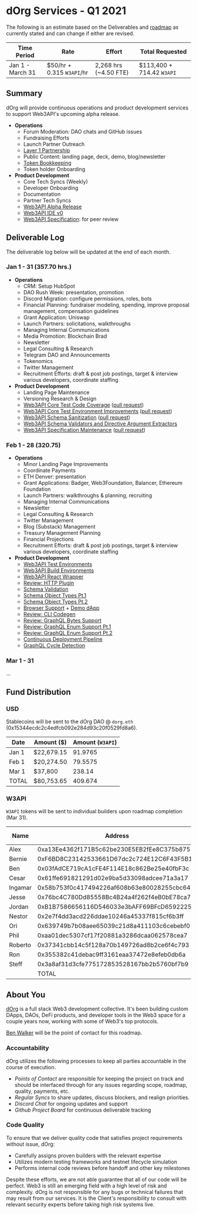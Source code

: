 # dOrg Services - Q1 2021

The following is an estimate based on the Deliverables and [roadmap](https://github.com/Web3-API/roadmap) as currently stated and can change if either are revised.

| Time Period | Rate | Effort | Total Requested |
|-|-|-|-|
| Jan 1 - March 31 | $50/hr + 0.315 `W3API`/hr | 2,268 hrs (~4.50 FTE) | $113,400 + 714.42 `W3API` | 

## Summary

dOrg will provide continuous operations and product development services to support Web3API's upcoming alpha release.
- **Operations**
  - Forum Moderation: DAO chats and GitHub issues
  - Fundraising Efforts
  - Launch Partner Outreach
  - [Layer 1 Partnership](https://github.com/Web3-API/roadmap/issues/1)
  - Public Content: landing page, deck, demo, blog/newsletter
  - [Token Bookkeeping](../token-allocations/)
  - Token holder Onboarding
- **Product Development**
  - Core Tech Syncs (Weekly)
  - Developer Onboarding
  - Documentation
  - Partner Tech Syncs
  - [Web3API Alpha Release](https://github.com/Web3-API/roadmap/issues/11)
  - [Web3API IDE v0](https://github.com/Web3-API/roadmap/issues/2)
  - [Web3API Specification](https://github.com/Web3-API/roadmap/issues/10): for peer review

## Deliverable Log

The deliverable log below will be updated at the end of each month.

### Jan 1 - 31 (357.70 hrs.)

- **Operations**
  - CRM: Setup HubSpot
  - DAO Rush Week: presentation, promotion 
  - Discord Migration: configure permissions, roles, bots
  - Financial Planning: fundraiser modeling, spending, improve proposal management, compensation guidelines
  - Grant Application: Uniswap
  - Launch Partners: solicitations, walkthroughs
  - Managing Internal Communications
  - Media Promotion: Blockchain Brad
  - Newsletter
  - Legal Consulting & Research
  - Telegram DAO and Announcements
  - Tokenomics
  - Twitter Management
  - Recruitment Efforts: draft & post job postings, target & interview various developers, coordinate staffing
- **Product Development**
  - Landing Page Maintenance
  - Versioning Research & Design
  - [Web3API Core Test Code Coverage](https://github.com/Web3-API/prototype/issues/94) ([pull request](https://github.com/Web3-API/prototype/pull/96))
  - [Web3API Core Test Environment Improvements](https://github.com/Web3-API/prototype/issues/95) ([pull request](https://github.com/Web3-API/prototype/pull/113))
  - [Web3API Schema Sanitization](https://github.com/Web3-API/monorepo/issues/61) ([pull request](https://github.com/Web3-API/monorepo/pull/104))
  - [Web3API Schema Validators and Directive Argument Extractors](https://github.com/Web3-API/monorepo/pull/125)
  - [Web3API Specification Maintenance](https://github.com/Web3-API/roadmap/issues/10) ([pull request](https://github.com/Web3API/specification/pull/9))

### Feb 1 - 28 (320.75)
- **Operations**
  - Minor Landing Page Improvements
  - Coordinate Payments
  - ETH Denver: presentation
  - Grant Applications: Badger, Web3Foundation, Balancer, Ethereum Foundation
  - Launch Partners: walkthroughs & planning, recruiting
  - Managing Internal Communications
  - Newsletter
  - Legal Consulting & Research
  - Twitter Management
  - Blog (Substack) Management
  - Treasury Management Planning
  - Financial Projections
  - Recruitment Efforts: draft & post job postings, target & interview various developers, coordinate staffing
- **Product Development**
  - [Web3API Test Environments](https://github.com/Web3-API/monorepo/pull/144)
  - [Web3API Build Environments](https://github.com/Web3-API/monorepo/pull/163)
  - [Web3API React Wrapper](https://github.com/Web3-API/monorepo/pull/146)
  - [Review: HTTP Plugin](https://github.com/Web3-API/monorepo/pull/114)
  - [Schema Validation](https://github.com/Web3-API/monorepo/pull/138)
  - [Schema Object Types Pt.1](https://github.com/Web3-API/monorepo/pull/120)
  - [Schema Object Types Pt.2](https://github.com/Web3-API/monorepo/pull/126)
  - [Browser Support](https://github.com/Web3-API/monorepo/pull/157) + [Demo dApp](demo.simplestorage.web3api.dev)
  - [Review: CLI Codegen](https://github.com/Web3-API/monorepo/pull/132)
  - [Review: GraphQL Bytes Support](https://github.com/Web3-API/monorepo/pull/156)
  - [Review: GraphQL Enum Support Pt.1](https://github.com/Web3-API/monorepo/pull/147)
  - [Review: GraphQL Enum Support Pt.2](https://github.com/Web3-API/monorepo/pull/152)
  - [Continuous Deployment Pipeline](https://github.com/Web3-API/monorepo/pull/169)
  - [GraphQL Cycle Detection](https://github.com/Web3-API/monorepo/pull/177)

### Mar 1 - 31
...

## Fund Distribution

### USD

Stablecoins will be sent to the dOrg DAO @ `dorg.eth` (0x15344ecdc2c4edfcb092e284d93c20f0529fd8a6).

| Date | Amount ($) | Amount (`W3API`) |
|-|-|-|
| Jan 1 | $22,679.15 | 91.9765 |
| Feb 1 | $20,274.50 | 79.5575 |
| Mar 1 | $37,800 | 238.14 |
| TOTAL | $80,753.65 | 409.674 |

### W3API

`W3API` tokens will be sent to individual builders upon roadmap completion (Mar 31).

| Name | Address | Amount (`W3API`) |
|-|-|-|
| Alex | 0xa13Ee4362f171B5c62be230E5EB2fEe8C375b875 | 3.4125 |
| Bernie | 0xF6BD8C23142533661D67dc2c724E12C6F43F5B1C | 0 |
| Ben | 0x03fAdCE719cA1cFE4F114E18c862Be25e40fbF3c | 4.76 |
| Cesar | 0x61ffe691821291d02e9ba5d33098adcee71a3a17 | 1.75 |
| Ingamar | 0x58b753f0c417494226af608b63e80028255cbc64 | 22.8375 |
| Jesse | 0x76bc4C780Dd85558Bc4B24a4f262f4eB0bE78ca7 | 0.35 |
| Jordan | 0xB1B7586656116D546033e3bAFF69BFcD6592225E | 87.885 |
| Nestor | 0x2e7f4dd3acd226ddae10246a45337f815cf6b3ff | 6.81 |
| Ori | 0x639749b7b08aee65039c21d8a411103c6cebebf0 | 13.86 |
| Phil | 0xaa01dec5307cf17f20881a3286dcaa062578cea7 | 15.5925 |
| Roberto | 0x37341cbb14c5f128a70b149726ad8b2ce6f4c793 | 3.759 |
| Ron | 0x355382c41debac9ff3161eaa37472e8efeb0db6a | 1.575 |
| Steff | 0x3a8af31d3cfe775172853528167bb2b5760bf7b9 | 8.9425 |
| | TOTAL | TBD |

## About You
[dOrg](https://dorg.tech) is a full stack Web3 development collective. It's been building custom DApps, DAOs, DeFi products, and developer tools in the Web3 space for a couple years now, working with some of Web3's top protocols.

[Ben Walker](https://t.me/benefacto19) will be the point of contact for this roadmap.

### Accountability

dOrg utilizes the following processes to keep all parties accountable in the course of execution.
- *Points of Contact* are responsible for keeping the project on track and should be interfaced through for any issues regarding scope, roadmap, quality, payments, etc.
- *Regular Syncs* to share updates, discuss blockers, and realign priorities.
- *Discord Chat* for ongoing updates and support
- *Github Project Board* for continuous deliverable tracking

### Code Quality

To ensure that we deliver quality code that satisfies project requirements without issue, dOrg:
- Carefully assigns proven builders with the relevant expertise
- Utilizes modern testing frameworks and testnet lifecycle simulation
- Performs internal code reviews before handoff and other key milestones

Despite these efforts, we are not able guarantee that all of our code will be perfect. Web3 is still an emerging field with a high level of risk and complexity. dOrg is not responsible for any bugs or technical failures that may result from our services. It is the Client's responsibility to consult with relevant security experts before taking high risk systems live.

